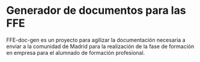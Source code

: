# Generador de documentos para las FFE

FFE-doc-gen es un proyecto para agilizar la documentación necesaria a enviar a la comunidad de Madrid para la realización de la fase de formación en empresa para el alumnado de formación profesional.
